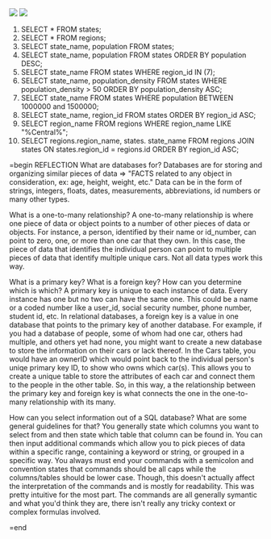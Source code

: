 <img src="/week-8/database-intro/Screenshot 2016-01-26 12.36.57.png.">
<img src="/week-8/database-intro/Screenshot 2016-01-26 12.55.29.png.">

1.  SELECT * FROM states;
2.  SELECT * FROM regions;
3.  SELECT state_name, population
    FROM states;
4.  SELECT state_name, population
    FROM states
    ORDER BY population DESC;
5.  SELECT state_name
    FROM states
    WHERE region_id
    IN (7);
6.  SELECT state_name, population_density
    FROM states
    WHERE population_density > 50
    ORDER BY population_density ASC;
7.  SELECT state_name
    FROM states
    WHERE population
    BETWEEN 1000000 and 1500000;
8.  SELECT state_name, region_id
    FROM states
    ORDER BY region_id ASC;
9.  SELECT region_name
    FROM regions
    WHERE region_name
    LIKE "%Central%";
10. SELECT regions.region_name, states. state_name
    FROM regions
    JOIN states
    ON states.region_id = regions.id
    ORDER BY region_id ASC;

=begin REFLECTION
What are databases for?
Databases are for storing and organizing similar pieces of data => "FACTS related to any object in consideration, ex: age, height, weight, etc."  Data can be in the form of strings, integers, floats, dates, measurements, abbreviations, id numbers or many other types.

What is a one-to-many relationship?
A one-to-many relationship is where one piece of data or object points to a number of other pieces of data or objects.  For instance, a person, identified by their name or id_number, can point to zero, one, or more than one car that they own.  In this case, the piece of data that identifies the individual person can point to multiple pieces of data that identify multiple unique cars.  Not all data types work this way.

What is a primary key? What is a foreign key? How can you determine which is which?
A primary key is unique to each instance of data.  Every instance has one but no two can have the same one.  This could be a name or a coded number like a user_id, social security number, phone number, student id, etc.  In relational databases, a foreign key is a value in one database that points to the primary key of another database.  For example, if you had a database of people, some of whom had one car, others had multiple, and others yet had none, you might want to create a new database to store the information on their cars or lack thereof.  In the Cars table, you would have an ownerID which would point back to the individual person's uniqe primary key ID, to show who owns which car(s).  This allows you to create a unique table to store the attributes of each car and connect them to the people in the other table.  So, in this way, a the relationship between the primary key and foreign key is what connects the one in the one-to-many relationship with its many.

How can you select information out of a SQL database? What are some general guidelines for that?
You generally state which columns you want to select from and then state which table that column can be found in.  You can then input additional commands which allow you to pick pieces of data within a specific range, containing a keyword or string, or grouped in a specific way.  You always must end your commands with a semicolon and convention states that commands should be all caps while the columns/tables should be lower case.  Though, this doesn't actually affect the interpretation of the commands and is mostly for readability.  This was pretty intuitive for the most part.  The commands are all generally symantic and what you'd think they are, there isn't really any tricky context or complex formulas involved.

=end
